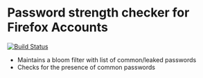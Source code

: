 # Password strength checker for Firefox Accounts
[![Build Status](https://travis-ci.org/mozilla/fxa-password-strength-checker.svg?branch=master)](https://travis-ci.org/mozilla/fxa-password-strength-checker)
* Maintains a bloom filter with list of common/leaked passwords
* Checks for the presence of common passwords 
